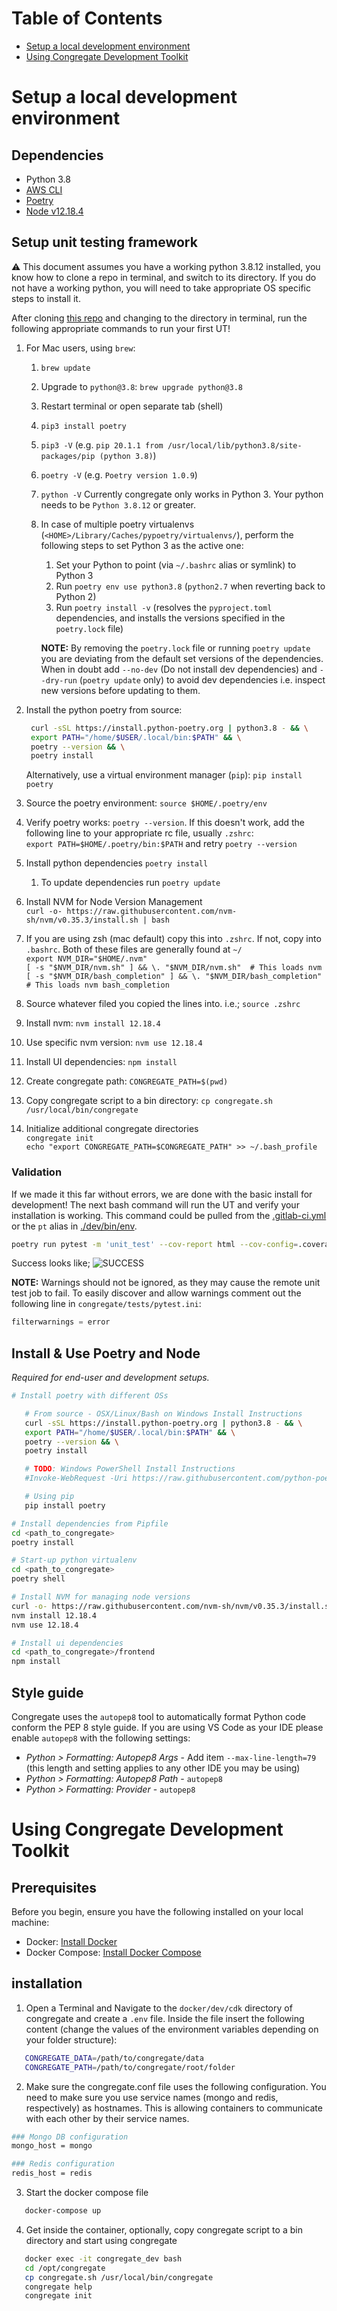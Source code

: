 # Table of Contents

- [Setup a local development environment](#setup-a-local-development-environment)
- [Using Congregate Development Toolkit](#using-congregate-development-toolkit)

# Setup a local development environment

## Dependencies

* Python 3.8
* [AWS CLI](https://aws.amazon.com/cli/)
* [Poetry](https://python-poetry.org/)
* [Node v12.18.4](https://www.npmjs.com/)

## Setup unit testing framework

:warning: This document assumes you have a working python 3.8.12 installed, you know how to clone a repo in terminal, and switch to its directory.  If you do not have a working python, you will need to take appropriate OS specific steps to install it.

After cloning [this repo](https://gitlab.com/gitlab-org/professional-services-automation/tools/migration/congregate) and changing to the directory in terminal, run the following appropriate commands to run your first UT!

1. For Mac users, using `brew`:
   1. `brew update`
   2. Upgrade to `python@3.8`: `brew upgrade python@3.8`
   3. Restart terminal or open separate tab (shell)
   4. `pip3 install poetry`
   5. `pip3 -V` (e.g. `pip 20.1.1 from /usr/local/lib/python3.8/site-packages/pip (python 3.8)`)
   6. `poetry -V` (e.g. `Poetry version 1.0.9`)
   7. `python -V` Currently congregate only works in Python 3. Your python needs to be `Python 3.8.12` or greater.
   8. In case of multiple poetry virtualenvs (`<HOME>/Library/Caches/pypoetry/virtualenvs/`), perform the following steps to set Python 3 as the active one:
      1. Set your Python to point (via `~/.bashrc` alias or symlink) to Python 3
      2. Run `poetry env use python3.8` (`python2.7` when reverting back to Python 2)
      3. Run `poetry install -v` (resolves the `pyproject.toml` dependencies, and installs the versions specified in the `poetry.lock` file)

      **NOTE:** By removing the `poetry.lock` file or running `poetry update` you are deviating from the default set versions of the dependencies. When in doubt add `--no-dev` (Do not install dev dependencies) and `--dry-run` (`poetry update` only) to avoid dev dependencies i.e. inspect new versions before updating to them.
1. Install the python poetry from source:

   ```bash
    curl -sSL https://install.python-poetry.org | python3.8 - && \
    export PATH="/home/$USER/.local/bin:$PATH" && \
    poetry --version && \
    poetry install
    ```

   Alternatively, use a virtual environment manager (`pip`): `pip install poetry`
1. Source the poetry environment: `source $HOME/.poetry/env`
1. Verify poetry works: `poetry --version`. If this doesn't work, add the following line to your appropriate rc file, usually `.zshrc`: \
`export PATH=$HOME/.poetry/bin:$PATH` and retry `poetry --version`
1. Install python dependencies `poetry install`
   1. To update dependencies run `poetry update`
1. Install NVM for Node Version Management \
 `curl -o- https://raw.githubusercontent.com/nvm-sh/nvm/v0.35.3/install.sh | bash`
1. If you are using zsh (mac default) copy this into `.zshrc`.  If not, copy into `.bashrc`.  Both of these files are generally found at `~/` \
`export NVM_DIR="$HOME/.nvm"` \
`[ -s "$NVM_DIR/nvm.sh" ] && \. "$NVM_DIR/nvm.sh"  # This loads nvm` \
`[ -s "$NVM_DIR/bash_completion" ] && \. "$NVM_DIR/bash_completion"  # This loads nvm bash_completion`
1. Source whatever filed you copied the lines into. i.e.; `source .zshrc`
1. Install nvm: `nvm install 12.18.4`
1. Use specific nvm version: `nvm use 12.18.4`
1. Install UI dependencies: `npm install`
1. Create congregate path: `CONGREGATE_PATH=$(pwd)`
1. Copy congregate script to a bin directory: `cp congregate.sh /usr/local/bin/congregate`
1. Initialize additional congregate directories \
`congregate init` \
`echo "export CONGREGATE_PATH=$CONGREGATE_PATH" >> ~/.bash_profile`

### Validation

If we made it this far without errors, we are done with the basic install for development! The next bash command will run the UT and verify your installation is working.  This command could be pulled from the [.gitlab-ci.yml](.gitlab-ci.yml) or the `pt` alias in [./dev/bin/env](dev/bin/env).

```bash
poetry run pytest -m 'unit_test' --cov-report html --cov-config=.coveragerc --cov=congregate congregate/tests/
```

Success looks like;
![SUCCESS](/img/ut_success.png)

**NOTE:** Warnings should not be ignored, as they may cause the remote unit test job to fail. To easily discover and allow warnings comment out the following line in `congregate/tests/pytest.ini`:

```python
filterwarnings = error
```

## Install & Use Poetry and Node

_Required for end-user and development setups._

```bash
# Install poetry with different OSs

   # From source - OSX/Linux/Bash on Windows Install Instructions
   curl -sSL https://install.python-poetry.org | python3.8 - && \
   export PATH="/home/$USER/.local/bin:$PATH" && \
   poetry --version && \
   poetry install

   # TODO: Windows PowerShell Install Instructions
   #Invoke-WebRequest -Uri https://raw.githubusercontent.com/python-poetry/poetry/master/get-poetry.py -UseBasicParsing).Content | python

   # Using pip
   pip install poetry

# Install dependencies from Pipfile
cd <path_to_congregate>
poetry install

# Start-up python virtualenv
cd <path_to_congregate>
poetry shell

# Install NVM for managing node versions
curl -o- https://raw.githubusercontent.com/nvm-sh/nvm/v0.35.3/install.sh | bash
nvm install 12.18.4
nvm use 12.18.4

# Install ui dependencies
cd <path_to_congregate>/frontend
npm install
```

## Style guide

Congregate uses the `autopep8` tool to automatically format Python code conform the PEP 8 style guide.
If you are using VS Code as your IDE please enable `autopep8` with the following settings:

* *Python > Formatting: Autopep8 Args* - Add item `--max-line-length=79` (this length and setting applies to any other IDE you may be using)
* *Python > Formatting: Autopep8 Path* - `autopep8`
* *Python > Formatting: Provider* - `autopep8`



# Using Congregate Development Toolkit

## Prerequisites

Before you begin, ensure you have the following installed on your local machine:

- Docker: [Install Docker](https://docs.docker.com/get-docker/)
- Docker Compose: [Install Docker Compose](https://docs.docker.com/compose/install/)

## installation

1. Open a Terminal and Navigate to the `docker/dev/cdk` directory of congregate and create a `.env` file. Inside the file insert the following content (change the values of the environment variables depending on your folder structure):

```bash
   CONGREGATE_DATA=/path/to/congregate/data
   CONGREGATE_PATH=/path/to/congregate/root/folder
```

2. Make sure the congregate.conf file uses the following configuration. You need to make sure you use service names (mongo and redis, respectively) as hostnames. This is allowing containers to communicate with each other by their service names.

```bash
### Mongo DB configuration
mongo_host = mongo

### Redis configuration
redis_host = redis
```

3. Start the docker compose file

```bash
   docker-compose up
```

4. Get inside the container, optionally, copy congregate script to a bin directory and start using congregate

```bash
   docker exec -it congregate_dev bash
   cd /opt/congregate
   cp congregate.sh /usr/local/bin/congregate
   congregate help
   congregate init
```
